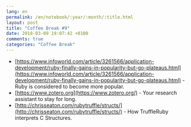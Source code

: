 ```yaml
---
lang: en
permalink: /en/notebook/:year/:month/:title.html
layout: post
title: "Coffee Break #9"
date: 2018-03-09 19:07:42 +0100
comments: true
categories: "Coffee Break"
---
```


- [https://www.infoworld.com/article/3261566/application-development/ruby-finally-gains-in-popularity-but-go-plateaus.html](https://www.infoworld.com/article/3261566/application-development/ruby-finally-gains-in-popularity-but-go-plateaus.html) - Ruby is considered to become more popular.
- [https://www.zotero.org](https://www.zotero.org/) - Your research assistant to stay for long.
- [http://chrisseaton.com/rubytruffle/structs/](http://chrisseaton.com/rubytruffle/structs/) - How TruffleRuby interprets C Structures.
